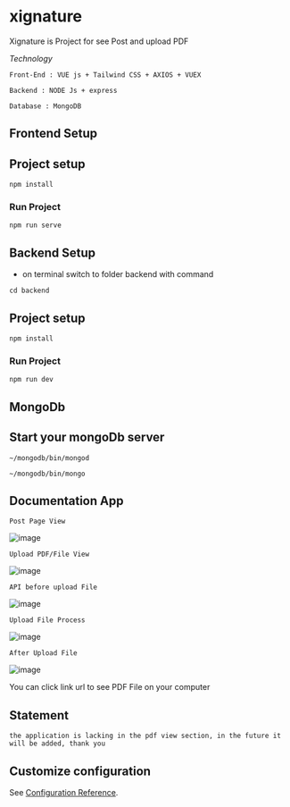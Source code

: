 # xignature

Xignature is Project for see Post and upload PDF

_Technology_

```
Front-End : VUE js + Tailwind CSS + AXIOS + VUEX
```

```
Backend : NODE Js + express
```

```
Database : MongoDB
```

## Frontend Setup

## Project setup

```
npm install
```

### Run Project

```
npm run serve
```

## Backend Setup

- on terminal switch to folder backend with command

```
cd backend
```

## Project setup

```
npm install
```

### Run Project

```
npm run dev
```

## MongoDb

## Start your mongoDb server

```
~/mongodb/bin/mongod
```

```
~/mongodb/bin/mongo
```

## Documentation App

```
Post Page View
```

![image](https://github.com/Baiim/repo/blob/master/image/post-view.png?raw=true)

```
Upload PDF/File View
```

![image](https://github.com/Baiim/repo/blob/master/image/upload-view.png?raw=true)

```
API before upload File
```

![image](https://github.com/Baiim/repo/blob/master/image/api-before.png?raw=true)

```
Upload File Process
```

![image](https://github.com/Baiim/repo/blob/master/image/upload-process.png?raw=true)

```
After Upload File
```

![image](https://github.com/Baiim/repo/blob/master/image/api-after.png?raw=true)

You can click link url to see PDF File on your computer

## Statement

```
the application is lacking in the pdf view section, in the future it will be added, thank you
```

## Customize configuration

See [Configuration Reference](https://cli.vuejs.org/config/).

```

```
